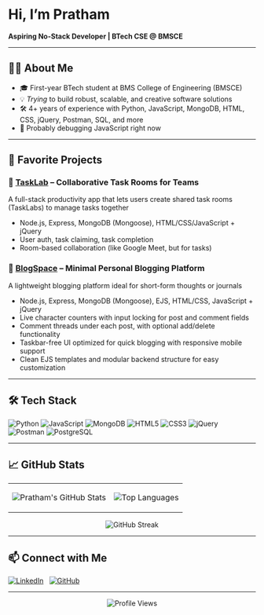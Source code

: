 # Hi, I’m Pratham

**Aspiring No-Stack Developer | BTech CSE @ BMSCE**

---

## 👨‍💻 About Me

- 🎓 First-year BTech student at BMS College of Engineering (BMSCE)  
- 💡 *Trying* to build robust, scalable, and creative software solutions  
- 🛠️ 4+ years of experience with Python, JavaScript, MongoDB, HTML, CSS, jQuery, Postman, SQL, and more  
- 🚀 Probably debugging JavaScript right now  

---

## 🌟 Favorite Projects

### 🧪 [TaskLab](https://github.com/pratham-g7/tasklab) – Collaborative Task Rooms for Teams  
A full-stack productivity app that lets users create shared task rooms (TaskLabs) to manage tasks together  
- Node.js, Express, MongoDB (Mongoose), HTML/CSS/JavaScript + jQuery  
- User auth, task claiming, task completion  
- Room-based collaboration (like Google Meet, but for tasks)

### 📝 [BlogSpace](https://github.com/pratham-g7/blogspace) – Minimal Personal Blogging Platform  
A lightweight blogging platform ideal for short-form thoughts or journals  
- Node.js, Express, MongoDB (Mongoose), EJS, HTML/CSS, JavaScript + jQuery
- Live character counters with input locking for post and comment fields
- Comment threads under each post, with optional add/delete functionality
- Taskbar-free UI optimized for quick blogging with responsive mobile support
- Clean EJS templates and modular backend structure for easy customization

---

## 🛠️ Tech Stack

![Python](https://img.shields.io/badge/Python-3670A0?style=for-the-badge&logo=python&logoColor=ffdd54) 
![JavaScript](https://img.shields.io/badge/JavaScript-F7DF1E?style=for-the-badge&logo=javascript&logoColor=black)
![MongoDB](https://img.shields.io/badge/MongoDB-4EA94B?style=for-the-badge&logo=mongodb&logoColor=white)
![HTML5](https://img.shields.io/badge/HTML5-E34F26?style=for-the-badge&logo=html5&logoColor=white)
![CSS3](https://img.shields.io/badge/CSS3-1572B6?style=for-the-badge&logo=css3&logoColor=white)
![jQuery](https://img.shields.io/badge/jQuery-0769AD?style=for-the-badge&logo=jquery&logoColor=white)
![Postman](https://img.shields.io/badge/Postman-FF6C37?style=for-the-badge&logo=postman&logoColor=white)
![PostgreSQL](https://img.shields.io/badge/PostgreSQL-4169E1?style=for-the-badge&logo=postgresql&logoColor=white)

---

## 📈 GitHub Stats

<div align="center">

<table>
<tr>
<td>
  
![Pratham's GitHub Stats](https://github-readme-stats.vercel.app/api?username=pratham-g7&show_icons=true&theme=tokyonight&hide_border=true&count_private=true)

</td>
<td>

![Top Languages](https://github-readme-stats.vercel.app/api/top-langs/?username=pratham-g7&layout=compact&theme=tokyonight&hide_border=true)

</td>
</tr>
</table>

![GitHub Streak](https://github-readme-streak-stats.herokuapp.com?user=pratham-g7&theme=tokyonight&hide_border=true)

</div>

---

## 📫 Connect with Me

[![LinkedIn](https://img.shields.io/badge/LinkedIn-blue?style=for-the-badge&logo=linkedin)](https://www.linkedin.com/in/pratham-gopal-112a04369/)
&nbsp;
[![GitHub](https://img.shields.io/badge/GitHub-100000?style=for-the-badge&logo=github&logoColor=white)](https://github.com/yourusername)

---

<div align="center">

![Profile Views](https://komarev.com/ghpvc/?username=yourusername&label=Profile%20Views&color=0e75b6&style=flat)

</div>
